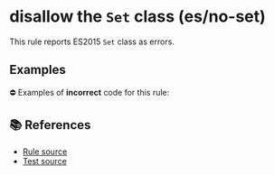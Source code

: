 # disallow the `Set` class (es/no-set)

This rule reports ES2015 `Set` class as errors.

## Examples

⛔ Examples of **incorrect** code for this rule:

<eslint-playground type="bad" code="/*eslint es/no-set: error */
let set = new Set()
" />

## 📚 References

- [Rule source](https://github.com/mysticatea/eslint-plugin-es/blob/v1.4.0/lib/rules/no-set.js)
- [Test source](https://github.com/mysticatea/eslint-plugin-es/blob/v1.4.0/tests/lib/rules/no-set.js)
